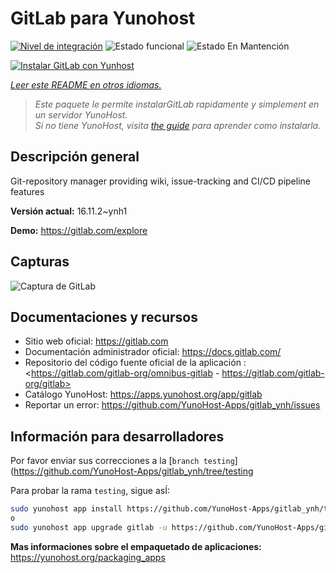<!--
Este archivo README esta generado automaticamente<https://github.com/YunoHost/apps/tree/master/tools/readme_generator>
No se debe editar a mano.
-->

# GitLab para Yunohost

[![Nivel de integración](https://dash.yunohost.org/integration/gitlab.svg)](https://dash.yunohost.org/appci/app/gitlab) ![Estado funcional](https://ci-apps.yunohost.org/ci/badges/gitlab.status.svg) ![Estado En Mantención](https://ci-apps.yunohost.org/ci/badges/gitlab.maintain.svg)

[![Instalar GitLab con Yunhost](https://install-app.yunohost.org/install-with-yunohost.svg)](https://install-app.yunohost.org/?app=gitlab)

*[Leer este README en otros idiomas.](./ALL_README.md)*

> *Este paquete le permite instalarGitLab rapidamente y simplement en un servidor YunoHost.*  
> *Si no tiene YunoHost, visita [the guide](https://yunohost.org/install) para aprender como instalarla.*

## Descripción general

Git-repository manager providing wiki, issue-tracking and CI/CD pipeline features

**Versión actual:** 16.11.2~ynh1

**Demo:** <https://gitlab.com/explore>

## Capturas

![Captura de GitLab](./doc/screenshots/GitLab_running_11.0_(2018-07).png)

## Documentaciones y recursos

- Sitio web oficial: <https://gitlab.com>
- Documentación administrador oficial: <https://docs.gitlab.com/>
- Repositorio del código fuente oficial de la aplicación : <https://gitlab.com/gitlab-org/omnibus-gitlab - https://gitlab.com/gitlab-org/gitlab>
- Catálogo YunoHost: <https://apps.yunohost.org/app/gitlab>
- Reportar un error: <https://github.com/YunoHost-Apps/gitlab_ynh/issues>

## Información para desarrolladores

Por favor enviar sus correcciones a la [`branch testing`](https://github.com/YunoHost-Apps/gitlab_ynh/tree/testing

Para probar la rama `testing`, sigue asÍ:

```bash
sudo yunohost app install https://github.com/YunoHost-Apps/gitlab_ynh/tree/testing --debug
o
sudo yunohost app upgrade gitlab -u https://github.com/YunoHost-Apps/gitlab_ynh/tree/testing --debug
```

**Mas informaciones sobre el empaquetado de aplicaciones:** <https://yunohost.org/packaging_apps>
